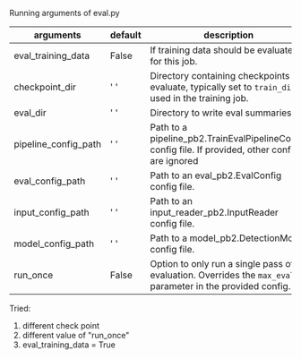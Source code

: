 
Running arguments of eval.py

|arguments         | default| description |
|------------------|--------|-------------|
|eval_training_data| False|If training data should be evaluated for this job.|
|checkpoint_dir|' '|Directory containing checkpoints to evaluate, typically set to `train_dir` used in the training job.|
|eval_dir|' '|Directory to write eval summaries to.|
|pipeline_config_path| ' '|Path to a pipeline_pb2.TrainEvalPipelineConfig config file. If provided, other configs are ignored|
|eval_config_path|' '|Path to an eval_pb2.EvalConfig config file.|
|input_config_path|' '|Path to an input_reader_pb2.InputReader config file.|
|model_config_path|' '|Path to a model_pb2.DetectionModel config file.|
|run_once|False|Option to only run a single pass of evaluation. Overrides the `max_evals` parameter in the provided config.|

Tried:
1. different check point
2. different value of "run_once"
3. eval_training_data = True
